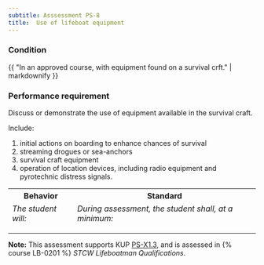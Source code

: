 ```yaml
---
subtitle: Asssessment PS-8
title:  Use of lifeboat equipment
---
```




### Condition

{{ "In an approved course, with equipment found on a survival crft." | markdownify }}

### Performance requirement 

<table width='100%' class='Guidelines'>
 <thead>
 <tr>
     <th class='thirty'>Behavior</th>
     <th class='seventy'>Standard</th>
 </tr>
 <tr>
     <td><em>The student will:</em></td>
     <td><em>During assessment, the student shall, at a minimum:</em></td>
 </tr>
 </thead>
 <tbody>


<!--rowstart-->

Discuss or demonstrate the use of equipment available in the survival craft.

<!--cellbreak-->

Include:

1.  initial actions on boarding to enhance chances of survival
2.  streaming drogues or sea-anchors
3.  survival craft equipment
4.  operation of location devices, including radio equipment and pyrotechnic distress signals.

<!--rowend-->


 </tbody>
 </table>



*****

**Note:** This assessment supports KUP [PS-X1.3]({{site.baseurl}}/tables/611.html#PS-X1.3), and is assessed in  {% course  LB-0201 %}  *STCW Lifeboatman Qualifications*. 


